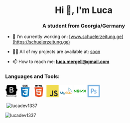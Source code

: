 <h1 align="center">Hi 👋, I'm Luca</h1>
<h3 align="center">A student from Georgia/Germany</h3>

- 🔭 I’m currently working on: [www.schuelerzeitung.ge](https://schuelerzeitung.ge)

- 👨‍💻 All of my projects are available at: [soon](#)

- 📫 How to reach me: **luca.mergell@gmail.com**



<h3 align="left">Languages and Tools:</h3>
<p align="left"> <a href="https://getbootstrap.com" target="_blank" rel="noreferrer"> <img src="https://raw.githubusercontent.com/devicons/devicon/master/icons/bootstrap/bootstrap-plain-wordmark.svg" alt="bootstrap" width="40" height="40"/></a> <a href="https://www.w3schools.com/css/" target="_blank" rel="noreferrer"> <img src="https://raw.githubusercontent.com/devicons/devicon/master/icons/css3/css3-original-wordmark.svg" alt="css3" width="40" height="40"/></a> <a href="https://www.w3.org/html/" target="_blank" rel="noreferrer"> <img src="https://raw.githubusercontent.com/devicons/devicon/master/icons/html5/html5-original-wordmark.svg" alt="html5" width="40" height="40"/></a> <a href="https://developer.mozilla.org/en-US/docs/Web/JavaScript" target="_blank" rel="noreferrer"> <img src="https://raw.githubusercontent.com/devicons/devicon/master/icons/javascript/javascript-original.svg" alt="javascript" width="40" height="40"/></a> <a href="https://www.mysql.com/" target="_blank" rel="noreferrer"> <img src="https://raw.githubusercontent.com/devicons/devicon/master/icons/mysql/mysql-original-wordmark.svg" alt="mysql" width="40" height="40"/></a> <a href="https://www.nginx.com" target="_blank" rel="noreferrer"> <img src="https://raw.githubusercontent.com/devicons/devicon/master/icons/nginx/nginx-original.svg" alt="nginx" width="40" height="40"/></a> <a href="https://www.photoshop.com/en" target="_blank" rel="noreferrer"> <img src="https://raw.githubusercontent.com/devicons/devicon/master/icons/photoshop/photoshop-line.svg" alt="photoshop" width="40" height="40"/></a> </p>


<p>&nbsp;<img align="center" src="https://github-readme-stats.vercel.app/api?username=lucadev1337&show_icons=true&locale=en" alt="lucadev1337" /></p>
<p><img align="left" src="https://github-readme-stats.vercel.app/api/top-langs?username=lucadev1337&show_icons=true&locale=en&layout=compact" alt="lucadev1337" /></p>

